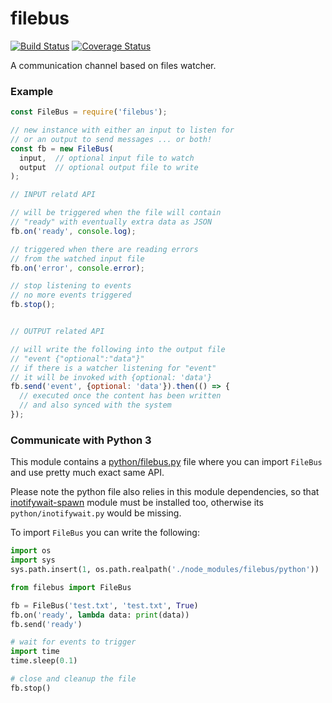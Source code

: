 # filebus

[![Build Status](https://travis-ci.com/WebReflection/filebus.svg?branch=master)](https://travis-ci.com/WebReflection/filebus) [![Coverage Status](https://coveralls.io/repos/github/WebReflection/filebus/badge.svg?branch=master)](https://coveralls.io/github/WebReflection/filebus?branch=master)

A communication channel based on files watcher.


### Example

```js
const FileBus = require('filebus');

// new instance with either an input to listen for
// or an output to send messages ... or both!
const fb = new FileBus(
  input,  // optional input file to watch
  output  // optional output file to write
);

// INPUT relatd API

// will be triggered when the file will contain
// "ready" with eventually extra data as JSON
fb.on('ready', console.log);

// triggered when there are reading errors
// from the watched input file
fb.on('error', console.error);

// stop listening to events
// no more events triggered
fb.stop();


// OUTPUT related API

// will write the following into the output file
// "event {"optional":"data"}"
// if there is a watcher listening for "event"
// it will be invoked with {optional: 'data'}
fb.send('event', {optional: 'data'}).then(() => {
  // executed once the content has been written
  // and also synced with the system
});
```


### Communicate with Python 3

This module contains a [python/filebus.py](./python/filebus.py) file where you can import `FileBus` and use pretty much exact same API.

Please note the python file also relies in this module dependencies, so that [inotifywait-spawn](https://github.com/WebReflection/inotifywait-spawn#readme) module must be installed too, otherwise its `python/inotifywait.py` would be missing.

To import `FileBus` you can write the following:

```python
import os
import sys
sys.path.insert(1, os.path.realpath('./node_modules/filebus/python'))

from filebus import FileBus

fb = FileBus('test.txt', 'test.txt', True)
fb.on('ready', lambda data: print(data))
fb.send('ready')

# wait for events to trigger
import time
time.sleep(0.1)

# close and cleanup the file
fb.stop()
```
